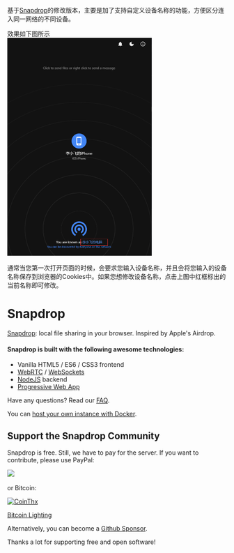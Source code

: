 

基于[Snapdrop](https://github.com/RobinLinus/snapdrop/tree/eac780092626761602bfe978c8082908c99c3067)的修改版本，主要是加了支持自定义设备名称的功能，方便区分连入同一网络的不同设备。

效果如下图所示
<br>
<img src="images/image1.png" height="500" />
<br>

通常当您第一次打开页面的时候，会要求您输入设备名称，并且会将您输入的设备名称保存到浏览器的Cookies中。如果您想修改设备名称，点击上图中红框标出的当前名称即可修改。


# Snapdrop 

[Snapdrop](https://snapdrop.net): local file sharing in your browser. Inspired by Apple's Airdrop.


#### Snapdrop is built with the following awesome technologies:
* Vanilla HTML5 / ES6 / CSS3 frontend
* [WebRTC](http://webrtc.org/) / [WebSockets](http://www.websocket.org/)
* [NodeJS](https://nodejs.org/en/) backend
* [Progressive Web App](https://wikipedia.org/wiki/Progressive_Web_App)


Have any questions? Read our [FAQ](/docs/faq.md).

You can [host your own instance with Docker](/docs/local-dev.md).


## Support the Snapdrop Community
Snapdrop is free. Still, we have to pay for the server. If you want to contribute, please use PayPal:

[<img src="https://www.paypalobjects.com/en_US/i/btn/btn_donateCC_LG.gif">](https://www.paypal.com/donate/?hosted_button_id=MG8GV7YCYT352)

or Bitcoin:

[<img src="https://coins.github.io/thx/logo-color-large-pill-320px.png" alt="CoinThx" width="200"/>](https://coins.github.io/thx/#1K9zQ8f4iTyhKyHWmiDKt21cYX2QSDckWB?label=Snapdrop&message=Thanks!%20Your%20contribution%20helps%20to%20keep%20Snapdrop%20free%20for%20everybody!) 

[Bitcoin Lighting](https://tippin.me/@robin_linus)

Alternatively, you can become a [Github Sponsor](https://github.com/sponsors/RobinLinus).

Thanks a lot for supporting free and open software!


 
